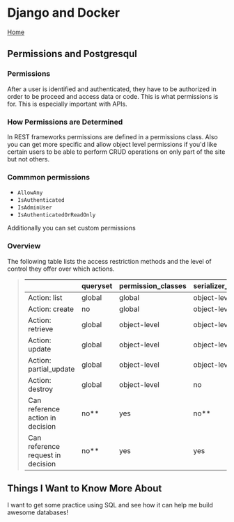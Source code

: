 # Django and Docker

[Home](../index.md)

## Permissions and Postgresqul

### Permissions

After a user is identified and authenticated, they have to be authorized in order to be proceed and access data or code. This is what permissions is for. This is especially important with APIs.

### How Permissions are Determined

In REST frameworks permissions are defined in a permissions class. Also you can get more specific and allow object level permissions if you'd like certain users to be able to perform CRUD operations on only part of the site but not others.

### Commmon permissions

- `AllowAny`
- `IsAuthenticated`
- `IsAdminUser`
- `IsAuthenticatedOrReadOnly`

Additionally you can set custom permissions

### Overview

The following table lists the access restriction methods and the level of control they offer over which actions.

> | | queryset | permission_classes | serializer_class |
> | --- | --- | --- | --- |
> | Action: list | global | global | object-level* |
> | Action: create | no | global | object-level
> | Action: retrieve | global | object-level | object-level
> | Action: update | global | object-level | object-level
> | Action: partial_update | global | object-level | object-level
> | Action: destroy | global | object-level | no
> | Can reference action in decision | no** | yes | no**
> | Can reference request in decision | no** | yes | yes

## Things I Want to Know More About

I want to get some practice using SQL and see how it can help me build awesome databases!
